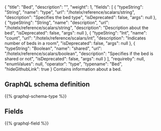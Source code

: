 {
  "title": "Bed",
  "description": "",
  "weight": 1,
  "fields": [
    {
      "typeString": "String",
      "name": "type",
      "url": "/hotelx/reference/scalars/string",
      "description": "Specifies the bed type",
      "isDeprecated": false,
      "args": null
    },
    {
      "typeString": "String",
      "name": "description",
      "url": "/hotelx/reference/scalars/string",
      "description": "Description about the bed",
      "isDeprecated": false,
      "args": null
    },
    {
      "typeString": "Int",
      "name": "count",
      "url": "/hotelx/reference/scalars/int",
      "description": "Indicates number of beds in a room",
      "isDeprecated": false,
      "args": null
    },
    {
      "typeString": "Boolean",
      "name": "shared",
      "url": "/hotelx/reference/scalars/boolean",
      "description": "Specifies if the bed is shared or not",
      "isDeprecated": false,
      "args": null
    }
  ],
  "requireby": null,
  "enumValues": null,
  "operator": "type",
  "typename": "Bed",
  "hideGithubLink": true
}
Contains information about a bed.
## GraphQL schema definition

{{% graphql-schema-type %}}

## Fields

{{% graphql-field %}}
